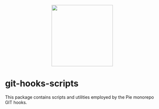 <p align="center">
  <img align="center" src="../../readme_image.png" height="200" alt="">
</p>

# git-hooks-scripts

This package contains scripts and utilities employed by the Pie monorepo GIT hooks.
